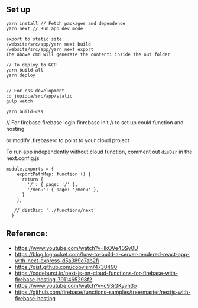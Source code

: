 ## Set up
```
yarn install // Fetch packages and dependence
yarn next // Run app dev mode

export to static site
/website/src/app/yarn next build
/website/src/app/yarn next export
The above cmd will generate the contenti inside the out folder

// To deploy to GCP
yarn build-all
yarn deploy


// For css development
cd jupioca/src/app/static
gulp watch

yarn build-css

```

// For firebase
firebase login
finrebase init // to set up could function and hosting

or modify .firebaserc to point to your cloud project


To run app independently without cloud function, comment out `disDir` in the next.config.js

```
module.exports = {
    exportPathMap: function () {
      return {
        '/': { page: '/' },
        '/menu': { page: '/menu' },
      }
    },
    
   // distDir: '../functions/next'
  }

```





## Reference:
* https://www.youtube.com/watch?v=IkOVe40Sy0U
* https://blog.logrocket.com/how-to-build-a-server-rendered-react-app-with-next-express-d5a389e7ab2f/
* https://gist.github.com/cobyism/4730490
* https://codeburst.io/next-js-on-cloud-functions-for-firebase-with-firebase-hosting-7911465298f2
* https://www.youtube.com/watch?v=c93iGKyvh3o
* https://github.com/firebase/functions-samples/tree/master/nextjs-with-firebase-hosting
